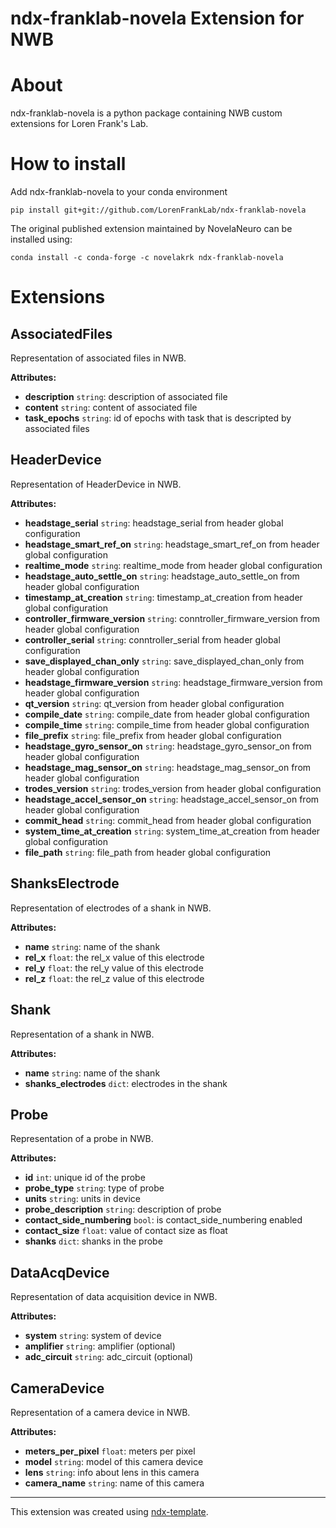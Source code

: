 # ndx-franklab-novela Extension for NWB

# About
ndx-franklab-novela is a python package containing NWB custom extensions for Loren Frank's Lab.

# How to install

Add ndx-franklab-novela to your conda environment

`pip install git+git://github.com/LorenFrankLab/ndx-franklab-novela`

The original published extension maintained by NovelaNeuro can be installed using:

`conda install -c conda-forge -c novelakrk ndx-franklab-novela`


# Extensions

## AssociatedFiles
Representation of associated files in NWB.

**Attributes:**
- **description**  `string`: description of associated file
- **content**  `string`: content of associated file
- **task_epochs**  `string`: id of epochs with task that is descripted by associated files

## HeaderDevice
Representation of HeaderDevice in NWB.

**Attributes:**
- **headstage_serial**  `string`: headstage_serial from header global configuration
- **headstage_smart_ref_on**  `string`: headstage_smart_ref_on from header global configuration
- **realtime_mode**  `string`: realtime_mode from header global configuration
- **headstage_auto_settle_on**  `string`: headstage_auto_settle_on from header global configuration
- **timestamp_at_creation**  `string`: timestamp_at_creation from header global configuration
- **controller_firmware_version**  `string`: conntroller_firmware_version from header global configuration
- **controller_serial**  `string`: conntroller_serial from header global configuration
- **save_displayed_chan_only**  `string`: save_displayed_chan_only from header global configuration
- **headstage_firmware_version**  `string`: headstage_firmware_version from header global configuration
- **qt_version**  `string`: qt_version from header global configuration
- **compile_date**  `string`: compile_date from header global configuration
- **compile_time**  `string`: compile_time from header global configuration
- **file_prefix**  `string`: file_prefix from header global configuration
- **headstage_gyro_sensor_on**  `string`: headstage_gyro_sensor_on from header global configuration
- **headstage_mag_sensor_on**  `string`: headstage_mag_sensor_on from header global configuration
- **trodes_version**  `string`: trodes_version from header global configuration
- **headstage_accel_sensor_on**  `string`: headstage_accel_sensor_on from header global configuration
- **commit_head**  `string`: commit_head from header global configuration
- **system_time_at_creation**  `string`: system_time_at_creation from header global configuration
- **file_path**  `string`: file_path from header global configuration

## ShanksElectrode
Representation of electrodes of a shank in NWB.

**Attributes:**
- **name**  `string`: name of the shank
- **rel_x**  `float`: the rel_x value of this electrode
- **rel_y**  `float`: the rel_y value of this electrode
- **rel_z**  `float`: the rel_z value of this electrode

## Shank
Representation of a shank in NWB.

**Attributes:**
- **name**  `string`: name of the shank
- **shanks_electrodes**  `dict`: electrodes in the shank

## Probe
Representation of a probe in NWB.

**Attributes:**
- **id**  `int`: unique id of the probe
- **probe_type**  `string`: type of probe
- **units**  `string`: units in device
- **probe_description**  `string`: description of probe
- **contact_side_numbering**  `bool`: is contact_side_numbering enabled
- **contact_size**  `float`: value of contact size as float
- **shanks**  `dict`: shanks in the probe

## DataAcqDevice
Representation of data acquisition device in NWB.

**Attributes:**
- **system**  `string`: system of device
- **amplifier**  `string`: amplifier (optional)
- **adc_circuit**  `string`: adc_circuit (optional)

## CameraDevice
Representation of a camera device in NWB.

**Attributes:**
- **meters_per_pixel**  `float`: meters per pixel
- **model**  `string`: model of this camera device
- **lens**  `string`: info about lens in this camera
- **camera_name**  `string`: name of this camera

---
This extension was created using [ndx-template](https://github.com/nwb-extensions/ndx-template).
